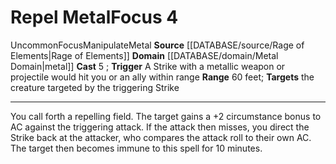 ﻿---
actions: '[reaction]'
domain:
- '[[DATABASE/domain/Metal Domain|Metal]]'
element: Metal
heighten_level: '4'
id: '1381'
level: '4'
name: Repel Metal
range: 60 feet
rarity: Uncommon
source: '[[DATABASE/source/Rage of Elements|Rage of Elements]]'
target: the creature targeted by the triggering Strike
trait:
- '[[DATABASE/trait/Focus|Focus]]'
- '[[DATABASE/trait/Manipulate|Manipulate]]'
- '[[DATABASE/trait/Metal|Metal]]'
- '[[DATABASE/trait/Uncommon|Uncommon]]'
trigger: A Strike with a metallic weapon or projectile would hit you or an ally within
  range
type: Focus

---
# Repel Metal<span class="item-type">Focus 4</span>

<span class="trait-uncommon item-trait">Uncommon</span><span class="item-trait">Focus</span><span class="item-trait">Manipulate</span><span class="item-trait">Metal</span>
**Source** [[DATABASE/source/Rage of Elements|Rage of Elements]]
**Domain** [[DATABASE/domain/Metal Domain|metal]]
**Cast** <span class="action-icon">5</span> ; **Trigger** A Strike with a metallic weapon or projectile would hit you or an ally within range
**Range** 60 feet; **Targets** the creature targeted by the triggering Strike

---
You call forth a repelling field. The target gains a +2 circumstance bonus to AC against the triggering attack. If the attack then misses, you direct the Strike back at the attacker, who compares the attack roll to their own AC. The target then becomes immune to this spell for 10 minutes.